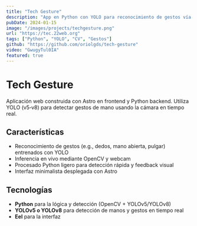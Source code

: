 ```yaml
---
title: "Tech Gesture"
description: "App en Python con YOLO para reconocimiento de gestos vía webcam"
pubDate: 2024-01-15
image: "/images/projects/techgesture.png"
url: "https://tec.22web.org"
tags: ["Python", "YOLO", "CV", "Gestos"]
github: "https://github.com/oriolgds/tech-gesture"
video: "GwugyTul0IA"
featured: true
---
```


# Tech Gesture

Aplicación web construida con Astro en frontend y Python backend. Utiliza YOLO (v5‑v8) para detectar gestos de mano usando la cámara en tiempo real.

## Características

- Reconocimiento de gestos (e.g., dedos, mano abierta, pulgar) entrenados con YOLO  
- Inferencia en vivo mediante OpenCV y webcam
- Procesado Python ligero para detección rápida y feedback visual  
- Interfaz minimalista desplegada con Astro

## Tecnologías

- **Python** para la lógica y detección (OpenCV + YOLOv5/YOLOv8)
- **YOLOv5 o YOLOv8** para detección de manos y gestos en tiempo real  
- **Eel** para la interfaz

